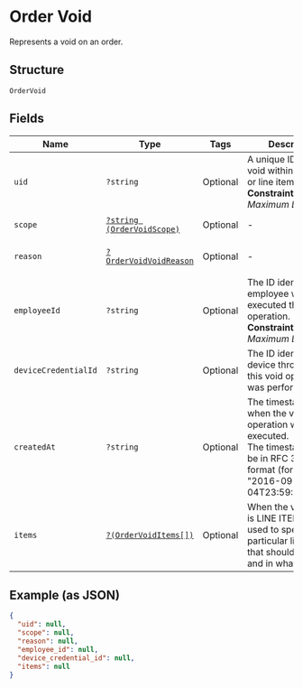 
# Order Void

Represents a void on an order.

## Structure

`OrderVoid`

## Fields

| Name | Type | Tags | Description | Getter | Setter |
|  --- | --- | --- | --- | --- | --- |
| `uid` | `?string` | Optional | A unique ID of the void within the order or line item.<br>**Constraints**: *Maximum Length*: `60` | getUid(): ?string | setUid(?string uid): void |
| `scope` | [`?string (OrderVoidScope)`](../../doc/models/order-void-scope.md) | Optional | - | getScope(): ?string | setScope(?string scope): void |
| `reason` | [`?OrderVoidVoidReason`](../../doc/models/order-void-void-reason.md) | Optional | - | getReason(): ?OrderVoidVoidReason | setReason(?OrderVoidVoidReason reason): void |
| `employeeId` | `?string` | Optional | The ID identifying the employee who executed this void operation.<br>**Constraints**: *Maximum Length*: `192` | getEmployeeId(): ?string | setEmployeeId(?string employeeId): void |
| `deviceCredentialId` | `?string` | Optional | The ID identifying the device through which this void operation was performed. | getDeviceCredentialId(): ?string | setDeviceCredentialId(?string deviceCredentialId): void |
| `createdAt` | `?string` | Optional | The timestamp for when the void operation was executed.<br>The timestamp must be in RFC 3339 format (for example, "2016-09-04T23:59:33.123Z"). | getCreatedAt(): ?string | setCreatedAt(?string createdAt): void |
| `items` | [`?(OrderVoidItems[])`](../../doc/models/order-void-items.md) | Optional | When the void scope is LINE ITEM, this is used to specify the particular line items<br>that should be voided and in what quantity. | getItems(): ?array | setItems(?array items): void |

## Example (as JSON)

```json
{
  "uid": null,
  "scope": null,
  "reason": null,
  "employee_id": null,
  "device_credential_id": null,
  "items": null
}
```


